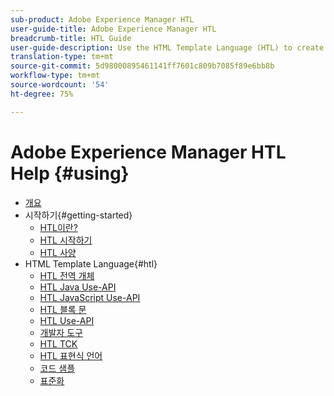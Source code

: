 ```yaml
---
sub-product: Adobe Experience Manager HTL
user-guide-title: Adobe Experience Manager HTL
breadcrumb-title: HTL Guide
user-guide-description: Use the HTML Template Language (HTL) to create an enterprise-level web framework.
translation-type: tm+mt
source-git-commit: 5d98000895461141ff7601c809b7085f89e6bb8b
workflow-type: tm+mt
source-wordcount: '54'
ht-degree: 75%

---
```



# Adobe Experience Manager HTL Help {#using}

+ [개요](overview.md)
+ 시작하기{#getting-started}
   + [HTL이란?](update.md)
   + [HTL 시작하기](getting-started.md)
   + [HTL 사양](htl-specification.md)
+ HTML Template Language{#htl}
   + [HTL 전역 개체](global-objects.md)
   + [HTL Java Use-API](use-api-java.md)
   + [HTL JavaScript Use-API](use-api-javascript.md)
   + [HTL 블록 문](block-statements.md)
   + [HTL Use-API](use-api.md)
   + [개발자 도구](dev-tools.md)
   + [HTL TCK](htl-tck.md)
   + [HTL 표현식 언어](expression-language.md)
   + [코드 샘플](code-samples.md)
   + [표준화](standardization.md)